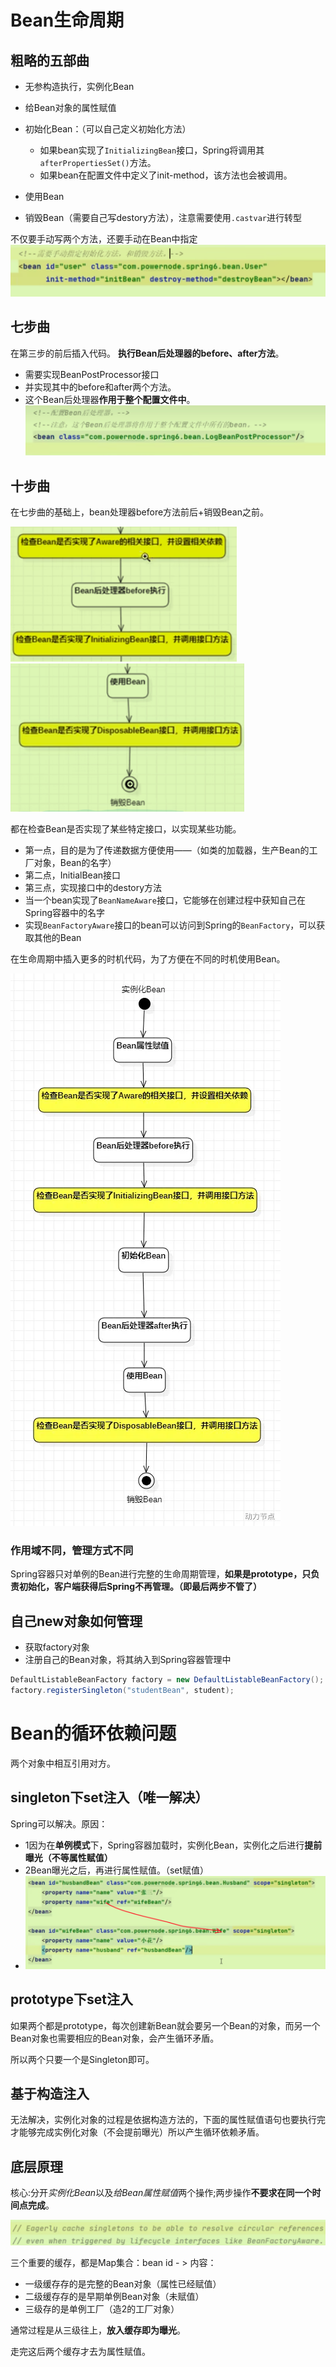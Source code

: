 # Bean生命周期

## 粗略的五部曲

- 无参构造执行，实例化Bean
- 给Bean对象的属性赋值
- 初始化Bean：（可以自己定义初始化方法）
  - 如果bean实现了`InitializingBean`接口，Spring将调用其`afterPropertiesSet()`方法。
  - 如果bean在配置文件中定义了init-method，该方法也会被调用。

- 使用Bean
- 销毁Bean（需要自己写destory方法），注意需要使用`.castvar`进行转型

不仅要手动写两个方法，还要手动在Bean中指定<img src="../Pic/image-20240310163021882.png" alt="image-20240310163021882" style="zoom:50%;" />

## 七步曲

在第三步的前后插入代码。 **执行Bean后处理器的before、after方法**。

- 需要实现BeanPostProcessor接口
- 并实现其中的before和after两个方法。
- 这个Bean后处理器**作用于整个配置文件中**。<img src="../Pic/image-20240310164128324.png" alt="image-20240310164128324" style="zoom:50%;" />

## 十步曲

在七步曲的基础上，bean处理器before方法前后+销毁Bean之前。

<img src="../Pic/image-20240310164526326.png" alt="image-20240310164526326" style="zoom:50%;" />

<img src="../Pic/image-20240310164538077.png" alt="image-20240310164538077" style="zoom:50%;" />

都在检查Bean是否实现了某些特定接口，以实现某些功能。

- 第一点，目的是为了传递数据方便使用——（如类的加载器，生产Bean的工厂对象，Bean的名字）
- 第二点，InitialBean接口
- 第三点，实现接口中的destory方法
- 当一个bean实现了`BeanNameAware`接口，它能够在创建过程中获知自己在Spring容器中的名字
- 实现`BeanFactoryAware`接口的bean可以访问到Spring的`BeanFactory`，可以获取其他的Bean

在生命周期中插入更多的时机代码，为了方便在不同的时机使用Bean。

![image.png](../Pic/1665394697870-15de433a-8d50-4b31-9b75-b2ca7090c1c6.png)

### 作用域不同，管理方式不同

Spring容器只对单例的Bean进行完整的生命周期管理，**如果是prototype，只负责初始化，客户端获得后Spring不再管理。（即最后两步不管了）**

## 自己new对象如何管理

- 获取factory对象
- 注册自己的Bean对象，将其纳入到Spring容器管理中

```java
DefaultListableBeanFactory factory = new DefaultListableBeanFactory();
factory.registerSingleton("studentBean", student);
```

# Bean的循环依赖问题

两个对象中相互引用对方。

## singleton下set注入（唯一解决）

Spring可以解决。原因：

- 1因为在**单例模式**下，Spring容器加载时，实例化Bean，实例化之后进行**提前曝光（不等属性赋值）**
- 2Bean曝光之后，再进行属性赋值。（set赋值）
- <img src="../Pic/image-20240310174340497.png" alt="image-20240310174340497" style="zoom:50%;" />

## prototype下set注入

如果两个都是prototype，每次创建新Bean就会要另一个Bean的对象，而另一个Bean对象也需要相应的Bean对象，会产生循环矛盾。

所以两个只要一个是Singleton即可。

## 基于构造注入

无法解决，实例化对象的过程是依据构造方法的，下面的属性赋值语句也要执行完才能够完成实例化对象（不会提前曝光）所以产生循环依赖矛盾。

## 底层原理

核心:分开*实例化Bean*以及*给Bean属性赋值*两个操作;两步操作**不要求在同一个时间点完成**。

<img src="../Pic/image-20240311144707142.png" alt="image-20240311144707142" style="zoom:50%;" />

三个重要的缓存，都是Map集合：bean id - > 内容：

- 一级缓存存的是完整的Bean对象（属性已经赋值）
- 二级缓存存的是早期单例Bean对象（未赋值）
- 三级存的是单例工厂（造2的工厂对象）

通常过程是从三级往上，**放入缓存即为曝光**。

走完这后两个缓存才去为属性赋值。